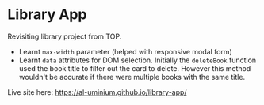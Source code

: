 # Library App
Revisiting library project from TOP. 

- Learnt `max-width` parameter (helped with responsive modal form)
- Learnt `data` attributes for DOM selection. Initially the `deleteBook` function used the book title to filter out the card to delete. However this method wouldn't be accurate if there were multiple books with the same title.

Live site here: https://al-uminium.github.io/library-app/